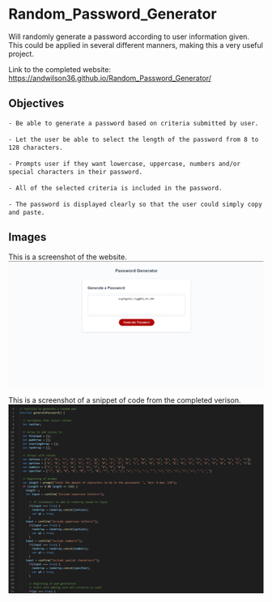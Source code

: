 # Random_Password_Generator
Will randomly generate a password according to user information given. This could be applied in several different manners, making this a very useful project.

Link to the completed website: https://andwilson36.github.io/Random_Password_Generator/

## Objectives 

```
- Be able to generate a password based on criteria submitted by user.

- Let the user be able to select the length of the password from 8 to 128 characters.

- Prompts user if they want lowercase, uppercase, numbers and/or special characters in their password.

- All of the selected criteria is included in the password.

- The password is displayed clearly so that the user could simply copy and paste.

```

## Images

This is a screenshot of the website.
![](/assets/images/pwd_gen_ss.png)

This is a screenshot of a snippet of code from the completed verison.
![](/assets/images/pwd_gen_code.png)
